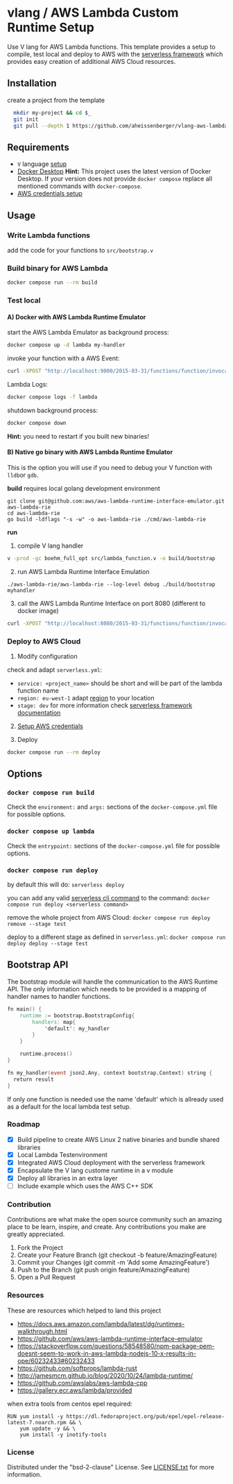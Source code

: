 # vlang / AWS Lambda Custom Runtime Setup

Use V lang for AWS Lambda functions. This template provides a setup 
to  compile, test local and deploy to AWS with the [serverless framework](https://www.serverless.com/framework/docs/providers/aws/guide/intro/) which provides easy creation of additional AWS Cloud resources.
## Installation 

create a project from the template

```bash
  mkdir my-project && cd $_
  git init
  git pull --depth 1 https://github.com/aheissenberger/vlang-aws-lambda.git
```

## Requirements

* `V` language [setup](https://vlang.io)
* [Docker Desktop](https://www.docker.com/products/docker-desktop)
  **Hint:** This project uses the latest version of Docker Desktop. If your version does not provide `docker compose` replace all mentioned commands with `docker-compose`.
* [AWS credentials setup](https://docs.aws.amazon.com/serverless-application-model/latest/developerguide/serverless-getting-started-set-up-credentials.html)

## Usage

### Write Lambda functions

add the code for your functions to `src/bootstrap.v`

### Build binary for AWS Lambda

```sh
docker compose run --rm build
```

### Test local 
#### A) Docker with AWS Lambda Runtime Emulator

start the AWS Lambda Emulator as background process:
```sh
docker compose up -d lambda my-handler
```

invoke your function with a AWS Event:
```sh
curl -XPOST "http://localhost:9000/2015-03-31/functions/function/invocations" -d '{"payload":"hello world!"}'
```

Lambda Logs:
```sh
docker compose logs -f lambda
```

shutdown background process:
```sh
docker compose down
```
**Hint:** you need to restart if you built new binaries!

#### B) Native go binary with AWS Lambda Runtime Emulator

This is the option you will use if you need to debug your V function with `lldb`or `gdb`.

**build**
requires local golang development environment
```
git clone git@github.com:aws/aws-lambda-runtime-interface-emulator.git aws-lambda-rie
cd aws-lambda-rie
go build -ldflags "-s -w" -o aws-lambda-rie ./cmd/aws-lambda-rie
```

**run**
1. compile V lang handler
```sh
v -prod -gc boehm_full_opt src/lambda_function.v -o build/bootstrap
```

2. run AWS Lambda Runtime Interface Emulation
```
./aws-lambda-rie/aws-lambda-rie --log-level debug ./build/bootstrap myhandler
```
3. call the AWS Lambda Runtime Interface on port 8080 (different to docker image)

```sh
curl -XPOST "http://localhost:8080/2015-03-31/functions/function/invocations" -d '{"payload":"hello world!"}'
```

### Deploy to AWS Cloud

1. Modify configuration

check and adapt  `serverless.yml`:
* `service: <project_name>` should be short and will be part of the lambda function name
* `region: eu-west-1` adapt [region](https://docs.aws.amazon.com/general/latest/gr/lambda-service.html) to your location
* `stage: dev`
for more information check [serverless framework documentation](https://www.serverless.com/framework/docs/providers/aws/guide/serverless.yml/)

2. [Setup AWS credentials](https://docs.aws.amazon.com/serverless-application-model/latest/developerguide/serverless-getting-started-set-up-credentials.html)

3. Deploy
```sh
docker compose run --rm deploy
```

## Options

### `docker compose run build`

Check the `environment:` and `args:` sections of the `docker-compose.yml` file for possible options.

### `docker compose up lambda`

Check the `entrypoint:` sections of the `docker-compose.yml` file for possible options.

### `docker compose run deploy`

by default this will do:
`serverless deploy`

you can add any valid [serverless cli command](https://www.serverless.com/framework/docs/providers/aws/cli-reference/) to the command:
`docker compose run deploy <serverless command>`

remove the whole project from AWS Cloud:
`docker compose run deploy remove --stage test`

deploy to a different stage as defined in `serverless.yml`:
`docker compose run deploy deploy --stage test`

## Bootstrap API

The bootstrap module will handle the communication to the AWS Runtime API.
The only information which needs to be provided is a mapping of handler names to handler functions.

```v
fn main() {
	runtime := bootstrap.BootstrapConfig{
		handlers: map{
			'default': my_handler
		}
	}

	runtime.process()
}

fn my_handler(event json2.Any, context bootstrap.Context) string {
  return result
}
```
If only one function is needed use the name 'default' which is allready used as a default for the local lambda test setup.

### Roadmap

 - [X] Build pipeline to create AWS Linux 2 native binaries and bundle shared libraries
 - [X] Local Lambda Testenvironment
 - [X] Integrated AWS Cloud deployment with the serverless framework 
 - [X] Encapsulate the V lang custome runtime in a v module
 - [X] Deploy all libraries in an extra layer
 - [ ] Include example which uses the AWS C++ SDK

### Contribution

Contributions are what make the open source community such an amazing place to be learn, inspire, and create. Any contributions you make are greatly appreciated.

1. Fork the Project
1. Create your Feature Branch (git checkout -b feature/AmazingFeature)
1. Commit your Changes (git commit -m 'Add some AmazingFeature')
1. Push to the Branch (git push origin feature/AmazingFeature)
1. Open a Pull Request

### Resources
These are resources which helped to land this project
* https://docs.aws.amazon.com/lambda/latest/dg/runtimes-walkthrough.html
* https://github.com/aws/aws-lambda-runtime-interface-emulator
* https://stackoverflow.com/questions/58548580/npm-package-pem-doesnt-seem-to-work-in-aws-lambda-nodejs-10-x-results-in-ope/60232433#60232433
* https://github.com/softprops/lambda-rust
* http://jamesmcm.github.io/blog/2020/10/24/lambda-runtime/
* https://github.com/awslabs/aws-lambda-cpp
* https://gallery.ecr.aws/lambda/provided

when extra tools from centos epel required:
```
RUN yum install -y https://dl.fedoraproject.org/pub/epel/epel-release-latest-7.noarch.rpm && \
    yum update -y && \
    yum install -y inotify-tools
```

### License

Distributed under the "bsd-2-clause" License. See [LICENSE.txt](LICENSE.txt) for more information.
